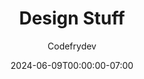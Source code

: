---
title: "Design Stuff"
author: "Codefrydev"
weight: 100
date: 2024-06-09T00:00:00-07:00
lastmod: 2024-06-24T23:59:59-07:00
hideMeta: true
description: "Stay updated with the latest trends, techniques, and innovations in product design, from user experience to sustainable design, on our blog." 
keywords: ["CFD","CodefryDev","Code Fry Dev","Csharp","skiasharp","General", "Design", "UI/UX", "Product Design", "Interface Design", "NPD", "New Product Design", "Design Management", ]
---